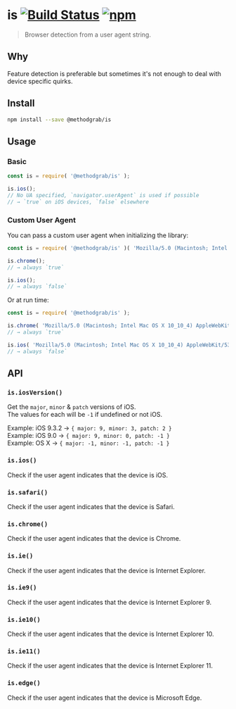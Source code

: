 # is [![Build Status](https://travis-ci.org/MethodGrab/is.svg?branch=master)](https://travis-ci.org/MethodGrab/is) [![npm](https://img.shields.io/npm/v/@methodgrab/is.svg)](https://www.npmjs.com/package/@methodgrab/is)
> Browser detection from a user agent string.


## Why
Feature detection is preferable but sometimes it's not enough to deal with device specific quirks.


## Install
```bash
npm install --save @methodgrab/is
```


## Usage

### Basic
```js
const is = require( '@methodgrab/is' );

is.ios();
// No UA specified, `navigator.userAgent` is used if possible
// → `true` on iOS devices, `false` elsewhere
```

### Custom User Agent
You can pass a custom user agent when initializing the library:

```js
const is = require( '@methodgrab/is' )( 'Mozilla/5.0 (Macintosh; Intel Mac OS X 10_10_4) AppleWebKit/537.36 (KHTML, like Gecko) Chrome/44.0.2403.155 Safari/537.36' );

is.chrome();
// → always `true`

is.ios();
// → always `false`
```

Or at run time:

```js
const is = require( '@methodgrab/is' );

is.chrome( 'Mozilla/5.0 (Macintosh; Intel Mac OS X 10_10_4) AppleWebKit/537.36 (KHTML, like Gecko) Chrome/44.0.2403.155 Safari/537.36' );
// → always `true`

is.ios( 'Mozilla/5.0 (Macintosh; Intel Mac OS X 10_10_4) AppleWebKit/537.36 (KHTML, like Gecko) Chrome/44.0.2403.155 Safari/537.36' );
// → always `false`
```


## API

### `is.iosVersion()`
Get the `major`, `minor` & `patch` versions of iOS.  
The values for each will be `-1` if undefined or not iOS.  

Example: iOS 9.3.2 → `{ major: 9, minor: 3, patch: 2 }`  
Example: iOS 9.0 → `{ major: 9, minor: 0, patch: -1 }`  
Example: OS X → `{ major: -1, minor: -1, patch: -1 }`  

### `is.ios()`
Check if the user agent indicates that the device is iOS.

### `is.safari()`
Check if the user agent indicates that the device is Safari.

### `is.chrome()`
Check if the user agent indicates that the device is Chrome.

### `is.ie()`
Check if the user agent indicates that the device is Internet Explorer.

### `is.ie9()`
Check if the user agent indicates that the device is Internet Explorer 9.

### `is.ie10()`
Check if the user agent indicates that the device is Internet Explorer 10.

### `is.ie11()`
Check if the user agent indicates that the device is Internet Explorer 11.

### `is.edge()`
Check if the user agent indicates that the device is Microsoft Edge.
